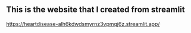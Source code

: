 ## This is the website that I created from streamlit
https://heartdisease-alh6kdwdsmyrnz3vpmqj6z.streamlit.app/
